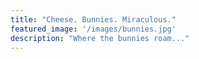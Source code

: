 ```yaml
---
title: "Cheese. Bunnies. Miraculous."
featured_image: '/images/bunnies.jpg'
description: "Where the bunnies roam..."
---
```

